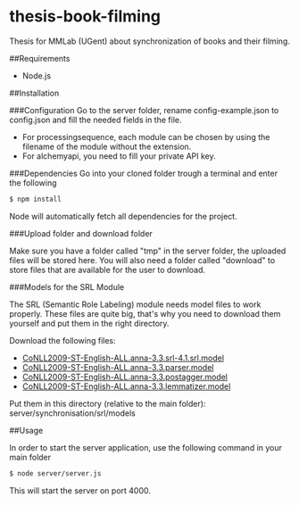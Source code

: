 thesis-book-filming
===================

Thesis for MMLab (UGent) about synchronization of books and their filming.

##Requirements

- Node.js

##Installation

###Configuration
Go to the server folder, rename config-example.json to config.json and fill the needed fields in the file.
- For processingsequence, each module can be chosen by using the filename of the module without the extension.
- For alchemyapi, you need to fill your private API key.

###Dependencies
Go into your cloned folder trough a terminal and enter the following

``` bash
$ npm install
```

Node will automatically fetch all dependencies for the project.

###Upload folder and download folder

Make sure you have a folder called "tmp" in the server folder, the uploaded files will be stored here.
You will also need a folder called "download" to store files that are available for the user to download.

###Models for the SRL Module

The SRL (Semantic Role Labeling) module needs model files to work properly. 
These files are quite big, that's why you need to download them yourself and put them in the right directory.

Download the following files:

- [CoNLL2009-ST-English-ALL.anna-3.3.srl-4.1.srl.model](https://mate-tools.googlecode.com/files/CoNLL2009-ST-English-ALL.anna-3.3.srl-4.1.srl.model)
- [CoNLL2009-ST-English-ALL.anna-3.3.parser.model](https://mate-tools.googlecode.com/files/CoNLL2009-ST-English-ALL.anna-3.3.parser.model)
- [CoNLL2009-ST-English-ALL.anna-3.3.postagger.model](https://mate-tools.googlecode.com/files/CoNLL2009-ST-English-ALL.anna-3.3.postagger.model)
- [CoNLL2009-ST-English-ALL.anna-3.3.lemmatizer.model](https://mate-tools.googlecode.com/files/CoNLL2009-ST-English-ALL.anna-3.3.lemmatizer.model)

Put them in this directory (relative to the main folder): server/synchronisation/srl/models

##Usage

In order to start the server application, use the following command in your main folder

``` bash
$ node server/server.js
```

This will start the server on port 4000.